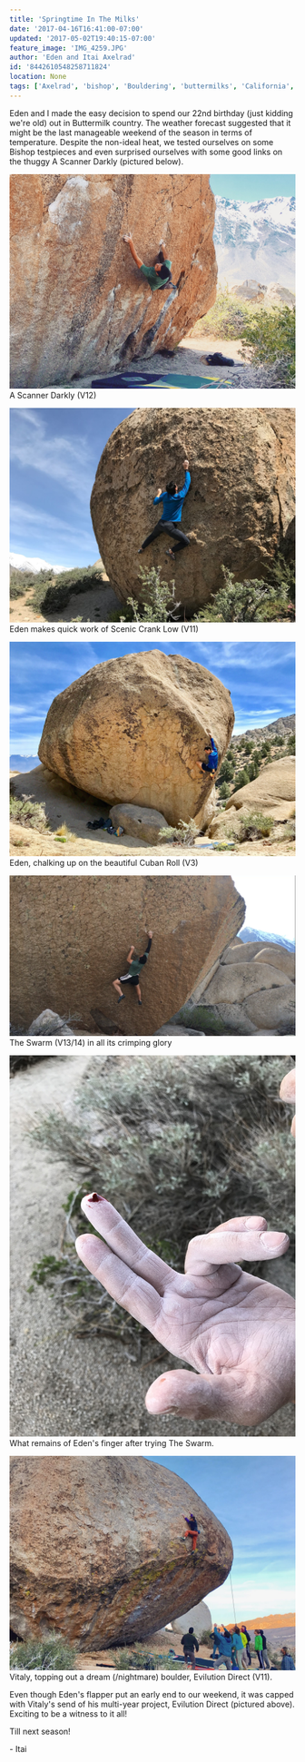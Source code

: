 ```yaml
---
title: 'Springtime In The Milks'
date: '2017-04-16T16:41:00-07:00'
updated: '2017-05-02T19:40:15-07:00'
feature_image: 'IMG_4259.JPG'
author: 'Eden and Itai Axelrad'
id: '8442610548258711824'
location: None
tags: ['Axelrad', 'bishop', 'Bouldering', 'buttermilks', 'California', 'Climbing', 'Eden', 'granite', 'highball', 'Itai']
---
```


Eden and I made the easy decision to spend our 22nd birthday (just kidding we're old) out in Buttermilk country. The weather forecast suggested that it might be the last manageable weekend of the season in terms of temperature. Despite the non-ideal heat, we tested ourselves on some Bishop testpieces and even surprised ourselves with some good links on the thuggy A Scanner Darkly (pictured below). 

![image alt](/images/IMG_4259.JPG)A Scanner Darkly (V12)

![image alt](/images/IMG_4226.JPG)Eden makes quick work of Scenic Crank Low (V11)

![image alt](/images/IMG_4250.JPG)Eden, chalking up on the beautiful Cuban Roll (V3)

![image alt](/images/IMG_4251.jpg)The Swarm (V13/14) in all its crimping glory

![image alt](/images/IMG_4249.JPG)What remains of Eden's finger after trying The Swarm.

![image alt](/images/IMG_4263.JPG)Vitaly, topping out a dream (/nightmare) boulder, Evilution Direct (V11).

Even though Eden's flapper put an early end to our weekend, it was capped with Vitaly's send of his multi-year project, Evilution Direct (pictured above). Exciting to be a witness to it all!

Till next season!

\- Itai

